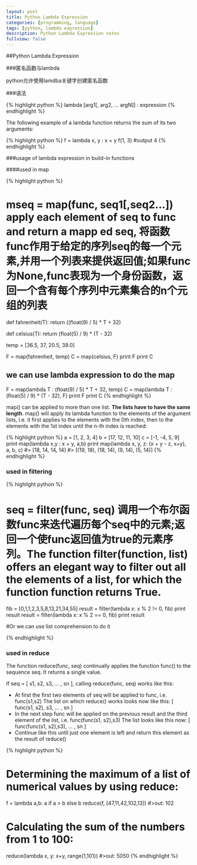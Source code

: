 ```yaml
---
layout: post
title: Python Lambda Expression
categories: [programming, language]
tags: [python, lambda expression]
description: Python Lambda Expression notes
fullview: false
---
```


##Python Lambda Expression

###匿名函数与lambda

python允许使用lamdba关键字创建匿名函数

###语法

{% highlight python %}
lambda [arg1[, arg2, ... argN]] : expression
{% endhighlight %}

The following example of a lambda function returns the sum of its two arguments:

{% highlight python %}
f = lambda x, y : x + y
f(1, 3)
#output 4
{% endhighlight %}

###usage of lambda expression in build-in functions

####used in map

{% highlight python %}
# mseq = map(func, seq1[,seq2...])  apply each element of seq to func and return a mapp ed seq, 将函数func作用于给定的序列seq的每一个元素,并用一个列表来提供返回值;如果func为None,func表现为一个身份函数，返回一个含有每个序列中元素集合的n个元组的列表

def fahrenheit(T):
    return ((float(9) / 5) * T + 32)

def celsius(T):
    return (float(5) / 9) * (T - 32)
 
temp = [36.5, 37, 20.5, 39.0]

F =  map(fahrenheit, temp)
C =  map(celsius, F)
print F
print C

## we can use lambda expression to do the map

F = map(lambda T : (float(9) / 5) * T + 32, temp)
C = map(lambda T : (float(5) / 9) * (T - 32), F)
print F
print C
{% endhighlight %}

map() can be applied to more than one list. **The lists have to have the same length**. map() will apply its lambda function to the elements of the argument lists, i.e. it first applies to the elements with the 0th index, then to the elements with the 1st index until the n-th index is reached:

{% highlight python %}
a = [1, 2, 3, 4]
b = [17, 12, 11, 10]
c = [-1, -4, 5, 9]
print map(lambda x,y : x + y, a,b)
print map(lambda x, y, z: (x + y - z, x+y), a, b, c)
#> [18, 14, 14, 14]
#> [(19, 18), (18, 14), (9, 14), (5, 14)]
{% endhighlight %}

### used in filtering
{% highlight python %}
# seq = filter(func, seq) 调用一个布尔函数func来迭代遍历每个seq中的元素;返回一个使func返回值为true的元素序列。The function filter(function, list) offers an elegant way to filter out all the elements of a list, for which the function function returns True. 

fib = [0,1,1,2,3,5,8,13,21,34,55]
result = filter(lambda x: x % 2 != 0, fib)
print result
result = filter(lambda x: x % 2 == 0, fib)
print result

#Or we can use list comprehension to do it

{% endhighlight %}

### used in reduce

The function reduce(func, seq) continually applies the function func() to the sequence seq. It returns a single value. 

If seq = [ s1, s2, s3, ... , sn ], calling reduce(func, seq) works like this:

* At first the first two elements of seq will be applied to func, i.e. func(s1,s2) The list on which reduce() works looks now like this: [ func(s1, s2), s3, ... , sn ]
* In the next step func will be applied on the previous result and the third element of the list, i.e. func(func(s1, s2),s3)
The list looks like this now: [ func(func(s1, s2),s3), ... , sn ]
* Continue like this until just one element is left and return this element as the result of reduce()

{% highlight python %}
# Determining the maximum of a list of numerical values by using reduce:
f = lambda a,b: a if a > b else b
reduce(f, [47,11,42,102,13])
#>out: 102


# Calculating the sum of the numbers from 1 to 100:
reduce(lambda x, y: x+y, range(1,101))
#>out: 5050
{% endhighlight %}
